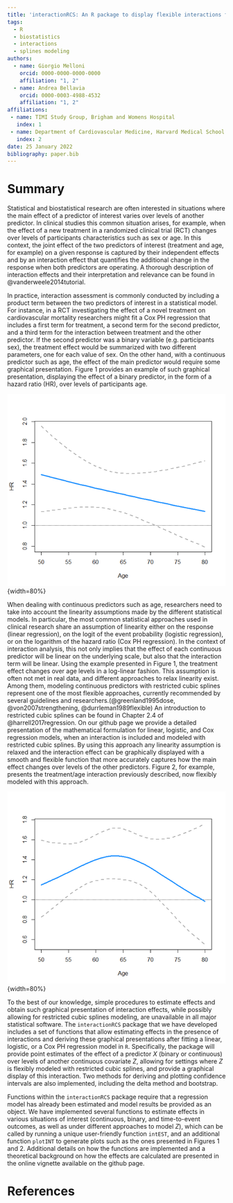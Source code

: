 ```yaml
---
title: 'interactionRCS: An R package to display flexible interactions from common statistical modeling'
tags:
  - R
  - biostatistics
  - interactions
  - splines modeling
authors:
  - name: Giorgio Melloni
    orcid: 0000-0000-0000-0000
    affiliation: "1, 2"
  - name: Andrea Bellavia
    orcid: 0000-0003-4988-4532
    affiliation: "1, 2"
affiliations:
 - name: TIMI Study Group, Brigham and Womens Hospital
   index: 1
 - name: Department of Cardiovascular Medicine, Harvard Medical School
   index: 2
date: 25 January 2022
bibliography: paper.bib
---
```


# Summary

Statistical and biostatistical research are often interested in situations where the main effect of a predictor of interest varies over levels of another predictor. In clinical studies this common situation arises, for example, when the effect of a new treatment in a randomized clinical trial (RCT) changes over levels of participants characteristics such as sex or age. In this context, the joint effect of the two predictors of interest (treatment and age, for example) on a given response is captured by their independent effects and by an interaction effect that quantifies the additional change in the response when both predictors are operating. A thorough description of interaction effects and their interpretation and relevance can be found in @vanderweele2014tutorial. 

In practice, interaction assessment is commonly conducted by including a product term between the two predictors of interest in a statistical model. For instance, in a RCT investigating the effect of a novel treatment on cardiovascular mortality researchers might fit a Cox PH regression that includes a first term for treatment, a second term for the second predictor, and a third term for the interaction between treatment and the other predictor. If the second predictor was a binary variable (e.g. participants sex), the treatment effect would be summarized with two different parameters, one for each value of sex. On the other hand, with a continuous predictor such as age, the effect of the main predictor would require some graphical presentation. Figure 1 provides an example of such graphical presentation, displaying the effect of a binary predictor, in the form of a hazard ratio (HR), over levels of participants age.

![Effect of a binary predictor over levels of participants age, assuming a linear interaciton on the logarithm of the HR.\label{fig:example}](figure2.png){width=80%}

When dealing with continuous predictors such as age, researchers need to take into account the linearity assumptions made by the different statistical models. In particular, the most common statistical approaches used in clinical research share an assumption of linearity either on the response (linear regression), on the logit of the event probability (logistic regression), or on the logarithm of the hazard ratio (Cox PH regression). In the context of interaction analysis, this not only implies that the effect of each continuous predictor will be linear on the underlying scale, but also that the interaction term will be linear. Using the example presented in Figure 1, the treatment effect changes over age levels in a log-linear fashion. This assumption is often not met in real data, and different approaches to relax linearity exist. Among them, modeling continuous predictors with restricted cubic splines represent one of the most flexible approaches, currently recommended by several guidelines and researchers.(@greenland1995dose, @von2007strengthening, @durrleman1989flexible) An introduction to restricted cubic splines can be found in Chapter 2.4 of @harrell2017regression. On our github page we provide a detailed presentation of the mathematical formulation for linear, logistic, and Cox regression models, when an interaction is included and modeled with restricted cubic splines. By using this approach any linearity assumption is relaxed and the interaction effect can be graphically displayed with a smooth and flexible function that more accurately captures how the main effect changes over levels of the other predictors. Figure 2, for example, presents the treatment/age interaction previously described, now flexibly modeled with this approach.

![Effect of a binary predictor over levels of participants age, flexibly modeling the interaction with restricted cubic splines.\label{fig:example}](figure1.png){width=80%}

To the best of our knowledge, simple procedures to estimate effects and obtain such graphical presentation of interaction effects, while possibly allowing for restricted cubic splines modeling, are unavailable in all major statistical software. The `interactionRCS` package that we have developed includes a set of functions that allow estimating effects in the presence of interactions and deriving these graphical presentations after fitting a linear, logistic, or a Cox PH regression model in `R`. Specifically, the package will provide point estimates of the effect of a predictor $X$ (binary or continuous) over levels of another continuous covariate $Z$, allowing for settings where $Z$ is flexibly modeled with restricted cubic splines, and provide a graphical display of this interaction. Two methods for deriving and plotting confidence intervals are also implemented, including the delta method and bootstrap.

Functions within the `interactionRCS` package require that a regression model has already been estimated and model results be provided as an object. We have implemented several functions to estimate effects in various situations of interest (continuous, binary, and time-to-event outcomes, as well as under different approaches to model $Z$), which can be called by running a unique user-friendly function `intEST`, and an additional function `plotINT` to generate plots such as the ones presented in Figures 1 and 2. Additional details on how the functions are implemented and a theoretical background on how the effects are calculated are presented in the online vignette available on the github page.

# References

